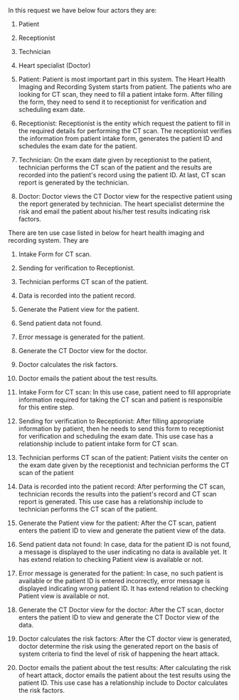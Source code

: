 In this request we have below four actors they are:
1. Patient
2. Receptionist
3. Technician
4. Heart specialist (Doctor)

1. Patient:
Patient is most important part in this system. The Heart Health Imaging and Recording System starts from patient. The patients who are looking for CT scan, they need to fill a patient intake form. After filling the form, they need to send it to receptionist for verification and scheduling exam date.

2. Receptionist: 
Receptionist is the entity which request the patient to fill in the required details for performing the CT scan. The receptionist verifies the information from patient intake form, generates the patient ID and schedules the exam date for the patient.

3. Technician:
On the exam date given by receptionist to the patient, technician performs the CT scan of the patient and the results are recorded into the patient's record using the patient ID. At last, CT scan report is generated by the technician.

4. Doctor:
Doctor views the CT Doctor view for the respective patient using the report generated by technician. The heart specialist determine the risk and email the patient about his/her test results indicating risk factors.


There are ten use case listed in below for heart health imaging and recording system. They are

1. Intake Form for CT scan.
2. Sending for verification to Receptionist.
3. Technician performs CT scan of the patient.
4. Data is recorded into the patient record.
5. Generate the Patient view for the patient.
6. Send patient data not found.
7. Error message is generated for the patient.
8. Generate the CT Doctor view for the doctor.
9. Doctor calculates the risk factors.
10. Doctor emails the patient about the test results.

1. Intake Form for CT scan:
In this use case, patient need to fill appropriate information required for taking the CT scan and patient is responsible for this entire step.

2. Sending for verification to Receptionist:
After filling appropriate information by patient, then he needs to send this form to receptionist for verification and scheduling the exam date. This use case has a relationship include to patient intake form for CT scan.

3. Technician performs CT scan of the patient:
Patient visits the center on the exam date given by the receptionist and technician performs the CT scan of the patient

4. Data is recorded into the patient record:
After performing the CT scan, technician records the results into the patient's record and CT scan report is generated.
This use case has a relationship include to technician performs the CT scan of the patient.

5. Generate the Patient view for the patient:
After the CT scan, patient enters the patient ID to view and generate the patient view of the data.

6. Send patient data not found:
In case, data for the patient ID is not found, a message is displayed to the user indicating no data is available yet. It has extend relation to checking Patient view is available or not.

7. Error message is generated for the patient:
In case, no such patient is available or the patient ID is entered incorrectly, error message is displayed indicating wrong patient ID. It has extend relation to checking Patient view is available or not.

8. Generate the CT Doctor view for the doctor:
After the CT scan, doctor enters the patient ID to view and generate the CT Doctor view of the data.

9. Doctor calculates the risk factors:
After the CT doctor view is generated, doctor determine the risk using the generated report on the basis of system criteria to find the level of risk of happening the heart attack.

10. Doctor emails the patient about the test results:
After calculating the risk of heart attack, doctor emails the patient about the test results using the patient ID. This use case has a relationship include to Doctor calculates the risk factors.